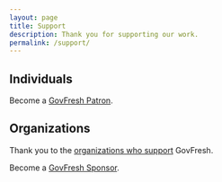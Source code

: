 ```yaml
---
layout: page
title: Support
description: Thank you for supporting our work.
permalink: /support/
---
```


## Individuals

Become a [GovFresh Patron](https://www.patreon.com/govfresh?fan_landing=true).

## Organizations

Thank you to the [organizations who support](/pitches) GovFresh.

Become a [GovFresh Sponsor](https://www.patreon.com/govfresh?fan_landing=true).

